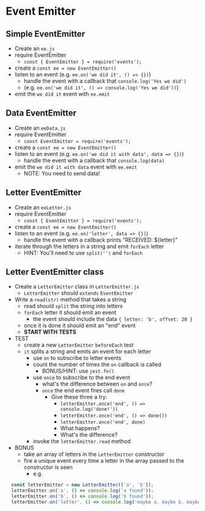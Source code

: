 # Event Emitter

## Simple EventEmitter

* Create an `ee.js`
* require EventEmitter
  * `const { EventEmitter } = require('events');`
* create a `const ee = new EventEmitter()`
* listen to an event (e.g. `ee.on('we did it', () => {})`)
  * handle the event with a callback that `console.log('Yes we did')`
  * (e.g. `ee.on('we did it', () => console.log('Yes we did'))`)
* emit the `we did it` event with `ee.emit`

## Data EventEmitter

* Create an `eeData.js`
* require EventEmitter
  * `const EventEmitter = require('events');`
* create a `const ee = new EventEmitter()`
* listen to an event (e.g. `ee.on('we did it with data', data => {})`)
  * handle the event with a callback that `console.log(data)`
* emit the `we did it with data` event with `ee.emit`
  * NOTE: You need to send data!

## Letter EventEmitter

* Create an `eeLetter.js`
* require EventEmitter
  * `const { EventEmitter } = require('events');`
* create a `const ee = new EventEmitter()`
* listen to an event (e.g. `ee.on('letter', data => {})`)
  * handle the event with a callback prints "RECEIVED: ${letter}"
* iterate through the letters in a string and emit `forEach` letter
  * HINT: You'll need to use `split('')` and `forEach`

## Letter EventEmitter class

* Create a `LetterEmitter` class in `LetterEmitter.js`
  * `LetterEmitter` should `extends` `EventEmitter`
* Write a `read(str)` method that takes a string
  * read should `split` the string into letters
  * `forEach` letter it should emit an event
    * the event should include the data `{ letter: 'b', offset: 20 }`
  * once it is done it should emit an "end" event
  * **START WITH TESTS**
* TEST
  * create a new `LetterEmitter` `beforeEach` test
  * `it` splits a string and emits an event for each letter
    * use `on` to subscribe to letter events
    * count the number of times the `on` callback is called
      * BONUS/HINT: use `jest.fn()`
    * use `once` to subscribe to the end event
      * what's the difference between `on` and `once`?
      * `once` the end event fires call `done`
        * Give these three a try:
          * `letterEmitter.once('end', () => console.log('done!'))`
          * `letterEmitter.once('end', () => done())`
          * `letterEmitter.once('end', done)`
          * What happens?
          * What's the difference?
    * invoke the `letterEmitter.read` method
* BONUS
  * take an array of letters in the `LetterEmitter` constructor
  * fire a unique event every time a letter in the array passed to the constructor is seen
    * e.g.
```js
  const letterEmitter = new LetterEmitter(['a', 'b']);
  letterEmitter.on('a', () => console.log('a found'));
  letterEmitter.on('b', () => console.log('b found'));
  letterEmitter.on('letter', () => console.log('maybe a. maybe b. maybe something else'));
```
